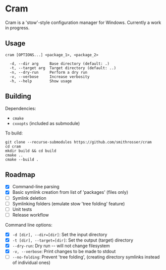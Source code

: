 # Cram

Cram is a 'stow'-style configuration manager for Windows. Currently a work in progress.

## Usage

```
cram [OPTIONS...] <package_1>, <package_2>

  -d, --dir arg     Base directory (default: .)
  -t, --target arg  Target directory (default: ..)
  -n, --dry-run     Perform a dry run
  -v, --verbose     Increase verbosity
  -h, --help        Show usage
```

## Building

Dependencies:
- `cmake`
- `cxxopts` (included as submodule)

To build:
```
git clone --recurse-submodules https://github.com/smithrosser/cram
cd cram
mkdir build && cd build
cmake ..
cmake --build .
```

## Roadmap

- [x] Command-line parsing
- [x] Basic symlink creation from list of 'packages' (files only)
- [ ] Symlink deletion
- [ ] Symlinking folders (emulate stow 'tree folding' feature)
- [ ] Unit tests
- [ ] Release workflow

Command line options: 

- [x] `-d [dir], --dir=[dir]`: Set the input directory
- [x] `-t [dir], --target=[dir]`: Set the output (target) directory
- [x] `--dry-run`: Dry run -- will not change filesystem
- [x] `-v, --verbose`: Print changes to be made to stdout
- [ ] `--no-folding`: Prevent 'tree folding', (creating directory symlinks instead of individual ones)
